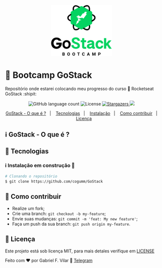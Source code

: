 <h1 align="center">
    <img alt="GoStack" src=".github/goStack.png" width="200px" />
</h1>

# 🚀 Bootcamp GoStack

Repositório onde estarei colocando meu progresso do curso 🚀 Rocketseat GoStack :shipit:

<p align="center">
  <img alt="GitHub language count" src="https://img.shields.io/github/languages/count/cogumm/GoStack?color=%2304D361">

  <img alt="License" src="https://img.shields.io/badge/license-GPL3.0-%2304D361">

  <a href="https://github.com/cogumm/GoStack/stargazers">
    <img alt="Stargazers" src="https://img.shields.io/github/stars/cogumm/GoStack?style=social">
  </a>

  <a href="https://wakatime.com/badge/github/cogumm/GoStack">
    <img src="https://wakatime.com/badge/github/cogumm/GoStack.svg">
  </a>
</p>

<p align="center">
  <a href="#">GoStack - O que é ?</a>&nbsp;&nbsp;&nbsp;|&nbsp;&nbsp;&nbsp;
  <a href="#">Tecnologias</a>&nbsp;&nbsp;&nbsp;|&nbsp;&nbsp;&nbsp;
  <a href="#">Instalação</a>&nbsp;&nbsp;&nbsp;|&nbsp;&nbsp;&nbsp;
  <a href="#">Como contribuir</a>&nbsp;&nbsp;&nbsp;|&nbsp;&nbsp;&nbsp;
  <a href="#memo-licença">Licença</a>
</p>

## :information_source: GoStack - O que é ?

## 🚀 Tecnologias

### :information_source: Instalação em construção :construction:

```bash
# Clonando o repositório
$ git clone https://github.com/cogumm/GoStack
```

## 🤔 Como contribuir

-   Realize um fork;
-   Crie uma branch: `git checkout -b my-feature`;
-   Envie suas mudanças: `git commit -m 'feat: My new feature'`;
-   Faça um push da sua branch: `git push origin my-feature`.

## :memo: Licença

Este projeto está sob licença MIT, para mais detales verifique em [LICENSE](https://cogumm.mit-license.org/)

Feito com ♥ por Gabriel F. Vilar :wave: [Telegram][telegram]

[telegram]: https://t.me/CoGUMm
